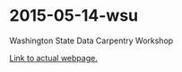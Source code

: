# 2015-05-14-wsu
Washington State Data Carpentry Workshop 

[Link to actual webpage.](http://datacarpentry.github.io/2015-05-14-wsu/)
